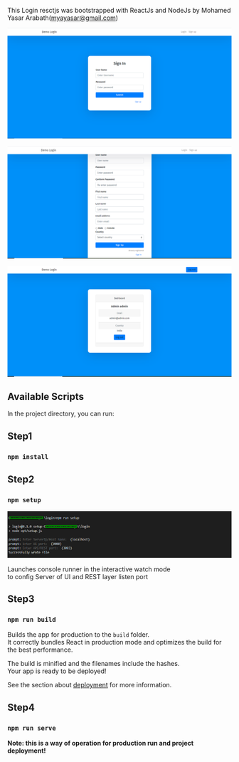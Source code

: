 This Login resctjs  was bootstrapped with ReactJs and NodeJs by Mohamed Yasar Arabath(myayasar@gmail.com)

![Screenshot](login.png)

![Screenshot](signup.png)

![Screenshot](dashboard.png)

## Available Scripts

In the project directory, you can run:

## Step1

### `npm install`

## Step2

### `npm setup`
![Screenshot](setup.png)

Launches console runner in the interactive watch mode<br />
to config Server of UI and REST layer listen port

## Step3

### `npm run build`

Builds the app for production to the `build` folder.<br />
It correctly bundles React in production mode and optimizes the build for the best performance.

The build is minified and the filenames include the hashes.<br />
Your app is ready to be deployed!

See the section about [deployment](https://facebook.github.io/create-react-app/docs/deployment) for more information.

## Step4

### `npm run serve`

**Note: this is a way of operation for production run and project deployment!**
